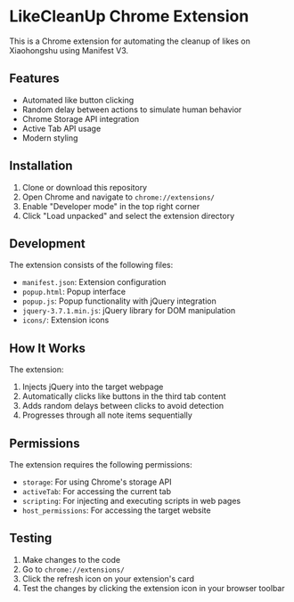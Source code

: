 # LikeCleanUp Chrome Extension

This is a Chrome extension for automating the cleanup of likes on Xiaohongshu using Manifest V3.

## Features

- Automated like button clicking
- Random delay between actions to simulate human behavior
- Chrome Storage API integration
- Active Tab API usage
- Modern styling

## Installation

1. Clone or download this repository
2. Open Chrome and navigate to `chrome://extensions/`
3. Enable "Developer mode" in the top right corner
4. Click "Load unpacked" and select the extension directory

## Development

The extension consists of the following files:
- `manifest.json`: Extension configuration
- `popup.html`: Popup interface
- `popup.js`: Popup functionality with jQuery integration
- `jquery-3.7.1.min.js`: jQuery library for DOM manipulation
- `icons/`: Extension icons

## How It Works

The extension:
1. Injects jQuery into the target webpage
2. Automatically clicks like buttons in the third tab content
3. Adds random delays between clicks to avoid detection
4. Progresses through all note items sequentially

## Permissions

The extension requires the following permissions:
- `storage`: For using Chrome's storage API
- `activeTab`: For accessing the current tab
- `scripting`: For injecting and executing scripts in web pages
- `host_permissions`: For accessing the target website

## Testing

1. Make changes to the code
2. Go to `chrome://extensions/`
3. Click the refresh icon on your extension's card
4. Test the changes by clicking the extension icon in your browser toolbar 